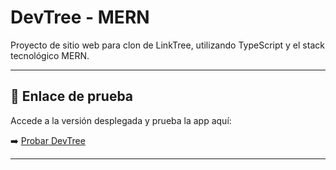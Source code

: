 # DevTree - MERN

Proyecto de sitio web para clon de LinkTree, utilizando TypeScript y el stack tecnológico MERN.

---

## 🔗 Enlace de prueba

Accede a la versión desplegada y prueba la app aquí:

➡️ [Probar DevTree](https://devtree-jdeleonc.netlify.app/)

---
